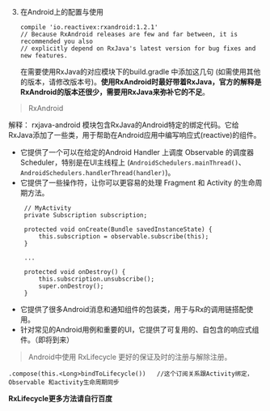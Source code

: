 3. 在Android上的配置与使用
   ```
   compile 'io.reactivex:rxandroid:1.2.1'
   // Because RxAndroid releases are few and far between, it is recommended you also
   // explicitly depend on RxJava's latest version for bug fixes and new features.

   ```
   在需要使用RxJava的对应模块下的build.gradle 中添加这几句 (如需使用其他的版本，请修改版本号)。**使用RxAndroid时最好带着RxJava，官方的解释是RxAndroid的版本还很少，需要用RxJava来弥补它的不足**。

> RxAndroid

  解释： rxjava-android 模块包含RxJava的Android特定的绑定代码。它给RxJava添加了一些类，用于帮助在Android应用中编写响应式(reactive)的组件。

   - 它提供了一个可以在给定的Android Handler 上调度 Observable 的调度器 Scheduler，特别是在UI主线程上 (```AndroidSchedulers.mainThread()```、```AndroidSchedulers.handlerThread(handler)```)。
   - 它提供了一些操作符，让你可以更容易的处理 Fragment 和 Activity 的生命周期方法。
     ```
      // MyActivity
      private Subscription subscription;

      protected void onCreate(Bundle savedInstanceState) {
          this.subscription = observable.subscribe(this);
      }

      ...

      protected void onDestroy() {
          this.subscription.unsubscribe();
          super.onDestroy();
      }
     ```
   - 它提供了很多Android消息和通知组件的包装类，用于与Rx的调用链搭配使用。
   - 针对常见的Android用例和重要的UI，它提供了可复用的、自包含的响应式组件。（即将到来）

> Android中使用 RxLifecycle 更好的保证及时的注册与解除注册。

  ```
  .compose(this.<Long>bindToLifecycle())   //这个订阅关系跟Activity绑定，Observable 和activity生命周期同步
  ```
   **RxLifecycle更多方法请自行百度**
